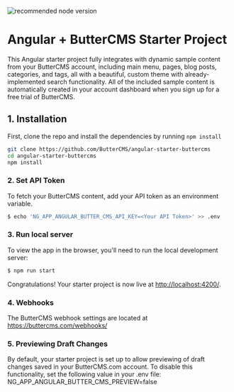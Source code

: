 ![recommended node version](https://img.shields.io/badge/node-v16-green)

# Angular + ButterCMS Starter Project

This Angular starter project fully integrates with dynamic sample content from your ButterCMS account, including main menu, pages, blog posts, categories, and tags, all with a beautiful, custom theme with already-implemented search functionality. All of the included sample content is automatically created in your account dashboard when you sign up for a free trial of ButterCMS.

## 1. Installation

First, clone the repo and install the dependencies by running `npm install`

```bash
git clone https://github.com/ButterCMS/angular-starter-buttercms
cd angular-starter-buttercms
npm install
```

### 2. Set API Token

To fetch your ButterCMS content, add your API token as an environment variable.

```bash
$ echo 'NG_APP_ANGULAR_BUTTER_CMS_API_KEY=<Your API Token>' >> .env
```

### 3. Run local server

To view the app in the browser, you'll need to run the local development server:

```bash
$ npm run start
```

Congratulations! Your starter project is now live at [http://localhost:4200/](http://localhost:4200/).

### 4. Webhooks

The ButterCMS webhook settings are located at https://buttercms.com/webhooks/

### 5. Previewing Draft Changes

By default, your starter project is set up to allow previewing of draft changes saved in your ButterCMS.com account. To disable this functionality, set the following value in your .env file: NG_APP_ANGULAR_BUTTER_CMS_PREVIEW=false
